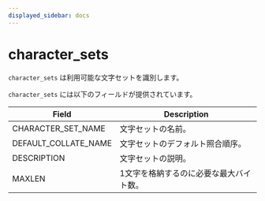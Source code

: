 ```yaml
---
displayed_sidebar: docs
---
```


# character_sets

`character_sets` は利用可能な文字セットを識別します。

`character_sets` には以下のフィールドが提供されています。

| **Field**            | **Description**                                      |
| -------------------- | ---------------------------------------------------- |
| CHARACTER_SET_NAME   | 文字セットの名前。                                    |
| DEFAULT_COLLATE_NAME | 文字セットのデフォルト照合順序。                      |
| DESCRIPTION          | 文字セットの説明。                                    |
| MAXLEN               | 1文字を格納するのに必要な最大バイト数。               |